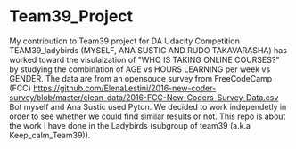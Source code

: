# Team39_Project
My contribution to Team39 project for DA Udacity Competition
TEAM39_ladybirds (MYSELF, ANA SUSTIC AND RUDO TAKAVARASHA) has worked toward the visulaization of "WHO IS TAKING ONLINE COURSES?"
by studying the combination of AGE vs HOURS LEARNING per week vs GENDER. The data are from an opensouce survey from FreeCodeCamp (FCC)
https://github.com/ElenaLestini/2016-new-coder-survey/blob/master/clean-data/2016-FCC-New-Coders-Survey-Data.csv
Bot myself and Ana Sustic used Pyton. We decided to work independetly in order to see whether we could find similar results or not.
This repo is about the work I have done in the Ladybirds (subgroup of team39 (a.k.a Keep_calm_Team39)).
